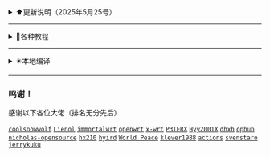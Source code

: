 
<details>
<summary>⬆️更新说明（2025年5月25号）</summary>

 

 ---
 <br>
  2025年5月25号
 <br><br>

 1、更换 [清理releases和workflows] 设置方法在这里 https://github.com/danshui-git/delete-releases-workflows


 ---
 <br>
  2025年5月24号
 <br><br>

 1、修复[释放Ubuntu磁盘空间]运行时候有报错的问题，以前用的是 https://github.com/endersonmenezes/free-disk-space 这个作者的源码，我拉取过来修复了一点点东西，修复过后比以前多2~3G空间吧


 ---
 <br>
  2025年5月19号
 <br><br>

 1、修复了一些小问题，增加删除缓存功能，如果编译的时候出现奇怪的错误，一般都是【ERROR: target/linux failed to build.】这样的，或者就是缓存弄的，把缓存的[√]去掉，再编译，就会先清理缓存，在编译的时候再次缓存，如果你一直去掉[√]编译，就等于一直不使用缓存


 ---
 <br>
  2025年5月11号
 <br><br>

 1、Lienol源码那里删除了几个低版本的luci分支，我在脚本当中也删除了对官方的低版本luci编译，还有删除了天灵的低版本luci的，实在是passwall和ssr-plus更新太快了，4月24号成修复不能编译NaiveProxy问题，现在又不能编译了，如果你们不需要编译这些，你们可以自己加回去编译的


 ---
 <br>
  2025年4月24号
 <br><br>

 1、修复了23.05以下不能编译的NaiveProxy问题


 ---
 <br>
  2025年4月23号
 <br><br>

 1、把脚本重新整理了一遍，23.05或者以下的版本编译passwall和ssr-plus都强制使用shadowsocks-libev编译了，使用Shadowsocks_Rust因为passwall更新太快，源码跟不上会导致编译失败，23.05以下版本强制去掉NaiveProxy
 
 2、diy-part.sh文件内容有小修改，别直接复制
 
 3、不想用这个仓库编译的话，可以使用 https://github.com/281677160/actions-openwrt 此仓库，原汁原味，啥都没修改过的


 ---
 <br>
  2025年3月30号
 <br><br>

 1、去除选择服务器CPU编译的操作，测试了一下，现在可以看到的CPU基本都全是AMD的一个型号了，如果使用了选择服务器CPU编译的话，会一直循环寻找CPU当中，不会进行编译了


 ---
<br>
  2025年3月26号
 <br><br>

 1、将《[padavanonly](https://github.com/padavanonly/immortalwrt-mt798x-24.10)》和《[hanwckf](https://github.com/hanwckf/immortalwrt-mt798x)》的仓库整合成Mt798x的了
 
 2、选择hanwckf-21.02分支编译是[hanwckf](https://github.com/hanwckf/immortalwrt-mt798x)作者仓库的openwrt-21.02分支，选择其他分支编译的是[padavanonly](https://github.com/padavanonly/immortalwrt-mt798x-24.10)作者的仓库，均为mtk闭源网卡驱动
 
 3、openwrt-23.05和hanwckf-21.02的【mt7981和mt7986】可以编译机型文件均拉取于[padavanonly](https://github.com/padavanonly/immortalwrt-mt798x-24.10)作者仓库的2410分支，也就是说【mt7981和mt7986】类的机型都同时同步与[padavanonly](https://github.com/padavanonly/immortalwrt-mt798x-24.10)作者的2410分支.

 ---
 <br>
  2025年3月25号
 <br><br>

 1、修复个别源码开启 export Enable_IPV6_function="1" 选项编译错误，个别源码编译选择ipv6会缺依赖造成编译错误
 
 2、修复个别源码开启 export Enable_IPV4_function="1"  选项编译错误，个别源码是不能完整清除IPV6来编译的，会造成编译错误
 
 3、修复低版本源码编译出现 WARNING: Makefile 'package/feeds/danshui/v2raya/Makefile' has a dependency on 'kmod-nft-tproxy', which does not exist 错误

 ---
<br>
  2025年3月21号
 <br><br>

 修复脚本长期没更新导致的各种问题，增加 https://github.com/padavanonly/immortalwrt-mt798x-24.10 此仓库源码

 ---
<br>
  2024年1月14号
 <br><br>

 修复私库不能启动编译和同步更新上游仓库问题，要注意的是如果你把仓库设置成私库，在线更新固件功能是不可以使用的，因为私库是检测不到的，就没办法下载您在私库releases的固件
 
 ---
 <br>
  2023年9月2号
 <br><br>

 增加<释放Ubuntu磁盘空间>解决最近因为服务器空间不足而编译失败的问题
 
 ---
 <br>
  2023年6月16号
 <br><br>
 
 修复个别源码不能编译N1固件的问题
 
 有些源码的【armvirt】文件夹已经改成了【armsr】，机型文件也跟着改变的，查看源码文件夹在对应源码分支的[target/linux]里面查看，要么有【armvirt】，要么就是【armsr】
 
 以前的机型文件一般为：
 ````
CONFIG_TARGET_armvirt=y
CONFIG_TARGET_armvirt_64=y
CONFIG_TARGET_armvirt_64_Default=y
 ````
 
 现在的机型文件有些改为：
 ````
CONFIG_TARGET_armvirt=y
CONFIG_TARGET_armvirt_64=y
CONFIG_TARGET_armvirt_64_DEVICE_generic=y
 ````
 
 如果源码文件为【armsr】的，机型文件一般为：
 ````
CONFIG_TARGET_armsr=y
CONFIG_TARGET_armsr_armv8=y
CONFIG_TARGET_armsr_armv8_DEVICE_generic=y
 ````
 
 以上机型文件仅供参考，自己在对应源码SSH连接多看吧
 ---
 <br>
  2023年6月11号
 <br><br>
 
 1、修改了清理Actions空间操作记录的时间设置方式，以前是按天来计算的，现在是按分钟计算
 
 2、修改了清理发布固件的操作方式，还是按保留个数计算，默认会自动保留【在线更新的云端】和【Amlogic/Rockchip系列打包的rootfs.tar.gz格式固件】，不被清理的，要清理就手动删除一下（6月11号11点，发现BUG，此清理方式，获取数据的时候，只能获取到前面的30个，如果你仓库的发布超过30个，就不能获取到后面的了，再加上如果你保留的个数超过30个的话，那就一直不会清理任何发布，建议超过30个的，现在保留特定需要的，其他都清理完了，然后在以后的使用当中别让发布个数超过30个就能正常使用了）
 
 4、因为要搭配清理发布操作使用，在线更新的云端名称有改变，重新编译的才能使用，以前编译的检测不到了
 
 5、增加了自动删除，因筛选CPU转换服务器而停止的工作流程
 
 ---
<br>
 2023年6月3号
<br><br>
 
 1、每次编译都自动检测一次上游仓库版本，上游有更新的话自动同步上游，同步分小版本和大版本，小版本不会改变您现有机型文件夹，不会改变【diy、files、patches、seed】等文件夹，大版本是直接把上游仓库整个覆盖您现的仓库，不管大小版本更新都会保留备份的，在根目录会多一个【backups】文件夹，里面就是您没更新之前的仓库所有文件，不想要此文件夹的时候直接删除就可以了
 
 2、运行至【检测文件和对比上游版本】此步骤出错，就展开看看是不是同步了上游仓库，还是您仓库缺少了什么文件而停止了
 
 3、diy-part.sh有修改，以前的个别控制都有改过，别拿以前的直接覆盖使用，重新设置一次吧
 
 4、取消了不使用我仓库插件包的选择了，现在必定使用我仓库的插件包，因为我这个仓库是带本地编译的，有这个选择在，要多写很多东西，烦，直接取消
 
 5、现在github删除文件夹都可以直接删除了，所以我以前的删除文件夹操作也取消了，只保留了建立机型文件夹的操作
 
 6、我仓库能编译的源码，对方上游增加或者删除分支，您都可以根据上游自己改变分支号的，比如天灵的源码最近增加了【openwrt-23.05】，您仓库没有的，您可以自己添加上就可以了，或者对方上游删除了什么分支，你编译的时候，拉取源码就会出错，你对应的自己删除该分支号就行了，理论是可以支持所有分支，但是也要该分支可以正常编译才可以的，比如说有些分支太久没更新的，基本的依赖都没改过来，肯定不能编译的，还有些源码增加LUCI编译就出错的
 
 7、修复了，以前在diy-part.sh设置修改我收集的插件包里面的插件名称，修改不了的情况，现在应该随便改了，只要您写的名称准确
 
 8、那些上传网盘之类的，因为此功能的作者没更新仓库源码，基本都失效了，懒的折腾了，我仓库都删除了那些功能了，有懂搞的可以去上传功能的仓库修改修改来用
 
 ---
<br>
 2023年5月13号
<br><br>
 
 1、重新整理了所有源码的插件包，因技术有限，gl-ax1800源码增加不了docker，还有个别源码不能编译ssrplus和passwall的NaiveProxy，个别源码的vssr和istore可以编译成功，但是不能用，还有没有其他插件也存在此问题，等你们测试了
 
 2、gl-ax1800源码的固件不能直接进行转换成Xwrt的固件，安装的时候会出错，然后卡死了，如果你用的是gl-ax1800源码编译的固件要注意，想用Xwrt的固件的固件，就先随便把gl-ax1800源码编译的固件安装成其他任意作者的固件再安装Xwrt的固件
 
 3、把所有源码的主题插件都整理了一遍，因为有些主题太老了，支持不了好多现在新的插件，那些新插件名称在主题错位的还没啥，反正还能看到，能设置，很多主题直接是不显示该插件的存在，或者好多主题名字不一样，其实都是大同小异的主题，所以我那些主题干掉了。（18.06LUCI的主题比较好用的有 luci-theme-argon，luci-theme-design，luci-theme-opentopd，luci-theme-kucat，19.07之后的主题基本没几个可以选了，感谢这些主题作者的辛苦付出）
 
 4、不管源码里面有没有luci-theme-argon,我都替换成jerrykuku大佬的luci-theme-argon主题了
 
 5、自定义设置里面的（export Enable_IPV6_function="0"）、（export Enable_IPV4_function="0"）和（export Create_Ipv6_Lan="0"）只能三选一的开启，如果你都同时开启的话，只会选择启用（export Enable_IPV6_function="1"）
 
 6、每次安装固件完毕，就是跑完码后，该运行的运行，该咋滴咋滴，全部搞定后就会进行重启，跑完码后，如果你使用页面后台进入固件是可以的，但是进入后因为相隔几十秒后(全部东西运行完毕大概是20-30秒,东西多的话时间要增加一点点)会进行重启，所以有些人进入后，修改了东西，没保存设置，因为才几十秒，很快就过去了，来不及按保存，然后造成你以为你设置了东西，但是过一会发现又没设置的情况，因为你没按保存，固件就重启了，应该要等重启后再来慢慢设置，如果请大家发现这个问题的时候莫慌

---
<br>
 2023年4月22号
<br><br>

1、把autobuild仓库合拼到了这里了，以前拉autobuild仓库的应该都不可以用了，请重新拉取这个仓库吧，以前老的build-actions仓库也要重新拉取新的build-actions仓库使用（请不要继续拉取autobuild仓库使用，这个是我个人使用仓库）
 
2、编译教程全修改一遍了，看教程还不能启动编译的话，我只能说多看几次吧

3、增加了编译源码的选择，同作者源码的源码分支之间可以自由切换编译（每个作者源码的可支持选择什么分支，在settings.ini文件有写明）

4、晶晨系列固件不限制一个源码，理论上可以编译出rootfs.tar.gz包的，应该都可以打包使用，比较常用的有（天灵的openwrt-21.02分支、大雕的master分支、官方的master分支），固件编译跟打包分2次进行，这样免除了打包空间不足，或者编译+打包时间不足的问题，已经编译出了的rootfs.tar.gz可以使用手动启动打包程序，进行多次打包操作。（更新了amlogic和rockchip固件打包设置教程）
 
5、luci-app-oscam插件，云编译，编译不成功，云编译的时候切莫选择此插件，本地编译倒是可以编译成功。
 
6、大雕源码，有些机型编译增加mac80211驱动的时候会编译错误的，如果出现这个情况，自己带上日志找源码作者处理
 
7、我编译仓库里，增加大雕源码【gl-ax1800】分支选择，不是他 https://github.com/coolsnowwolf/lede 源码的分支，是他另外一个仓库 https://github.com/coolsnowwolf/openwrt-gl-ax1800 的源码，看他意思是专门给gl-ax1800路由器准备的，我看了下，也测试了一下，其实就是一个4.14内核的源码，有需要这个内核的朋友，也可以使用这个分支编译

</details>

---

<details>
<summary>🔎各种教程</summary>
<br><br>

《[github actions编译教程](https://github.com/danshui-git/shuoming#%E7%BC%96%E8%AF%91%E6%95%99%E7%A8%8B)》

《[Amlogic、Rockchip系列固件打包设置教程](https://github.com/danshui-git/shuoming/blob/master/Amlogic.md)》

《[在线更新固件插件说明](https://github.com/danshui-git/shuoming/blob/master/%E5%AE%9A%E6%97%B6%E6%9B%B4%E6%96%B0%E6%8F%92%E4%BB%B6.md)》

<br/>
</details>

---

<details>
<summary>✴️本地编译</summary>
<br><br>

《[本地Ubuntu一键编译OpenWrt固件](https://github.com/281677160/bendi)》

<br/>
</details>

---

 ### 鸣谢！
 感谢以下各位大佬（排名无分先后）<br />
 
 [`coolsnowwolf`](https://github.com/coolsnowwolf/lede)
 [`Lienol`](https://github.com/Lienol/openwrt)
 [`immortalwrt`](https://github.com/immortalwrt/immortalwrt)
 [`openwrt`](https://github.com/openwrt/openwrt)
 [`x-wrt`](https://github.com/x-wrt/x-wrt)
 [`P3TERX`](https://github.com/P3TERX/Actions-OpenWrt)
 [`Hyy2001X`](https://github.com/Hyy2001X/AutoBuild-Actions-Template)
 [`dhxh`](https://github.com/dhxh/Openwrt-Build)
 [`ophub`](https://github.com/ophub/amlogic-s9xxx-openwrt)
 [`nicholas-opensource`](https://github.com/nicholas-opensource/OpenWrt-Autobuild)
 [`hx210`](https://github.com/hx210/Actions-OpenWrt)
 [`hyird`](https://github.com/hyird/EasyTier)
 [`World Peace`](#/README.md)
 [`klever1988`](https://github.com/klever1988/cachewrtbuild)
 [`actions`](https://github.com/actions/upload-artifact)
 [`svenstaro`](https://github.com/svenstaro/upload-release-action)
 [`jerrykuku`](https://github.com/jerrykuku/luci-theme-argon)

